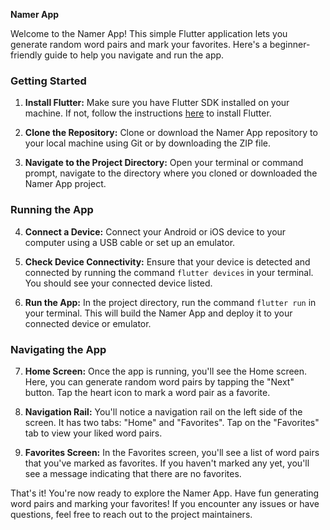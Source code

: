 **Namer App**

Welcome to the Namer App! This simple Flutter application lets you generate random word pairs and mark your favorites. Here's a beginner-friendly guide to help you navigate and run the app.

### Getting Started

1. **Install Flutter:** Make sure you have Flutter SDK installed on your machine. If not, follow the instructions [here](https://flutter.dev/docs/get-started/install) to install Flutter.

2. **Clone the Repository:** Clone or download the Namer App repository to your local machine using Git or by downloading the ZIP file.

3. **Navigate to the Project Directory:** Open your terminal or command prompt, navigate to the directory where you cloned or downloaded the Namer App project.

### Running the App

4. **Connect a Device:** Connect your Android or iOS device to your computer using a USB cable or set up an emulator.

5. **Check Device Connectivity:** Ensure that your device is detected and connected by running the command `flutter devices` in your terminal. You should see your connected device listed.

6. **Run the App:** In the project directory, run the command `flutter run` in your terminal. This will build the Namer App and deploy it to your connected device or emulator.

### Navigating the App

7. **Home Screen:** Once the app is running, you'll see the Home screen. Here, you can generate random word pairs by tapping the "Next" button. Tap the heart icon to mark a word pair as a favorite.

8. **Navigation Rail:** You'll notice a navigation rail on the left side of the screen. It has two tabs: "Home" and "Favorites". Tap on the "Favorites" tab to view your liked word pairs.

9. **Favorites Screen:** In the Favorites screen, you'll see a list of word pairs that you've marked as favorites. If you haven't marked any yet, you'll see a message indicating that there are no favorites.

That's it! You're now ready to explore the Namer App. Have fun generating word pairs and marking your favorites! If you encounter any issues or have questions, feel free to reach out to the project maintainers.
